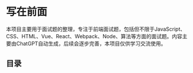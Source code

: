 # 写在前面
本项目主要用于面试题的整理，专注于前端面试题，包括但不限于JavaScript、CSS、HTML、Vue、React、Webpack、Node、算法等方面的面试题。内容主要由ChatGPT自动生成，后续会逐步完善，本项目仅供学习交流使用。

<!-- 引入自定义组件 -->
<script setup>
import MenuList from '.vitepress/components/MenuList.vue'
</script>

## 目录
<br/>
<MenuList />